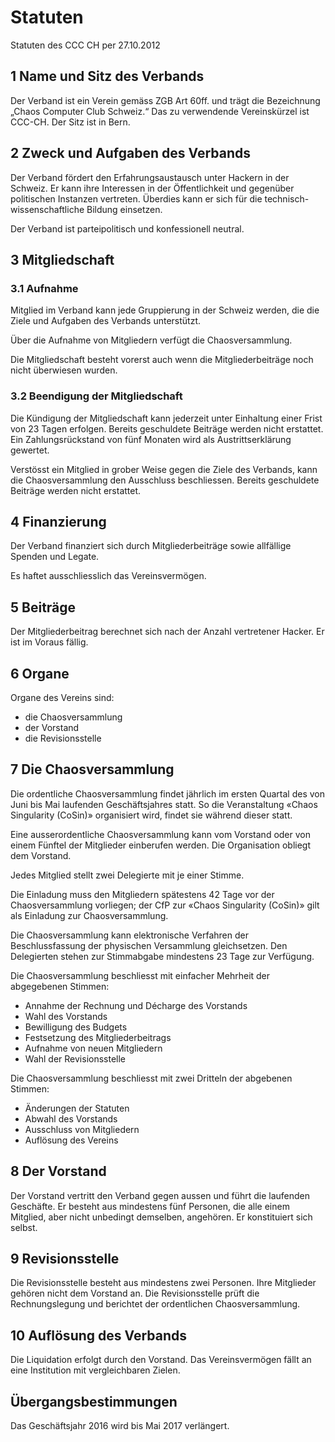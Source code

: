 # Statuten

Statuten des CCC CH per 27.10.2012

## 1 Name und Sitz des Verbands

Der Verband ist ein Verein gemäss ZGB Art 60ff. und trägt die Bezeichnung
„Chaos Computer Club Schweiz.“ Das zu verwendende Vereinskürzel ist CCC-CH. Der
Sitz ist in Bern.

## 2 Zweck und Aufgaben des Verbands

Der Verband fördert den Erfahrungsaustausch unter Hackern in der Schweiz. Er
kann ihre Interessen in der Öffentlichkeit und gegenüber politischen Instanzen
vertreten. Überdies kann er sich für die technisch-wissenschaftliche Bildung
einsetzen.

Der Verband ist parteipolitisch und konfessionell neutral.

## 3 Mitgliedschaft

### 3.1 Aufnahme

Mitglied im Verband kann jede Gruppierung in der Schweiz werden, die die Ziele
und Aufgaben des Verbands unterstützt.

Über die Aufnahme von Mitgliedern verfügt die Chaosversammlung.

Die Mitgliedschaft besteht vorerst auch wenn die Mitgliederbeiträge noch nicht überwiesen wurden.

### 3.2 Beendigung der Mitgliedschaft

Die Kündigung der Mitgliedschaft kann jederzeit unter Einhaltung einer Frist
von 23 Tagen erfolgen. Bereits geschuldete Beiträge werden nicht erstattet. Ein
Zahlungsrückstand von fünf Monaten wird als Austrittserklärung gewertet.

Verstösst ein Mitglied in grober Weise gegen die Ziele des Verbands, kann die
Chaosversammlung den Ausschluss beschliessen. Bereits geschuldete Beiträge
werden nicht erstattet.

## 4 Finanzierung

Der Verband finanziert sich durch Mitgliederbeiträge sowie allfällige Spenden
und Legate.

Es haftet ausschliesslich das Vereinsvermögen.

## 5 Beiträge

Der Mitgliederbeitrag berechnet sich nach der Anzahl vertretener Hacker. Er ist
im Voraus fällig.

## 6 Organe

Organe des Vereins sind:

- die Chaosversammlung
- der Vorstand
- die Revisionsstelle

## 7 Die Chaosversammlung

Die ordentliche Chaosversammlung findet jährlich im ersten Quartal des
von Juni bis Mai laufenden Geschäftsjahres statt. So die Veranstaltung
«Chaos Singularity (CoSin)» organisiert wird, findet sie während dieser statt.

Eine ausserordentliche Chaosversammlung kann vom Vorstand oder von einem Fünftel der
Mitglieder einberufen werden. Die Organisation obliegt dem Vorstand.

Jedes Mitglied stellt zwei Delegierte mit je einer Stimme.

Die Einladung muss den Mitgliedern spätestens 42 Tage vor der Chaosversammlung
vorliegen; der CfP zur «Chaos Singularity (CoSin)» gilt als 
Einladung zur Chaosversammlung.

Die Chaosversammlung kann elektronische Verfahren der Beschlussfassung der
physischen Versammlung gleichsetzen. Den Delegierten stehen zur Stimmabgabe
mindestens 23 Tage zur Verfügung.

Die Chaosversammlung beschliesst mit einfacher Mehrheit der abgegebenen
Stimmen:

- Annahme der Rechnung und Décharge des Vorstands
- Wahl des Vorstands
- Bewilligung des Budgets
- Festsetzung des Mitgliederbeitrags
- Aufnahme von neuen Mitgliedern
- Wahl der Revisionsstelle

Die Chaosversammlung beschliesst mit zwei Dritteln der abgebenen Stimmen:

- Änderungen der Statuten
- Abwahl des Vorstands
- Ausschluss von Mitgliedern
- Auflösung des Vereins

## 8 Der Vorstand

Der Vorstand vertritt den Verband gegen aussen und führt die laufenden
Geschäfte. Er besteht aus mindestens fünf Personen, die alle einem Mitglied,
aber nicht unbedingt demselben, angehören. Er konstituiert sich selbst.

## 9 Revisionsstelle

Die Revisionsstelle besteht aus mindestens zwei Personen. Ihre Mitglieder gehören nicht dem
Vorstand an. Die Revisionsstelle prüft die Rechnungslegung und berichtet der
ordentlichen Chaosversammlung.

## 10 Auflösung des Verbands

Die Liquidation erfolgt durch den Vorstand. Das Vereinsvermögen fällt an eine
Institution mit vergleichbaren Zielen.

## Übergangsbestimmungen

Das Geschäftsjahr 2016 wird bis Mai 2017 verlängert.

